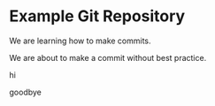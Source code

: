 # Example Git Repository

We are learning how to make commits.

We are about to make a commit without best practice. 

hi

goodbye